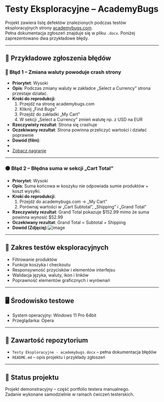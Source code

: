 # Testy Eksploracyjne – AcademyBugs

Projekt zawiera listę defektów znalezionych podczas testów eksploracyjnych strony [academybugs.com](https://academybugs.com).  
Pełna dokumentacja zgłoszeń znajduje się w pliku `.docx`. Poniżej zaprezentowano dwa przykładowe błędy.

---

## 📌 Przykładowe zgłoszenia błędów

### 🔴 Błąd 1 – Zmiana waluty powoduje crash strony

- **Priorytet**: Wysoki  
- **Opis**: Podczas zmiany waluty w zakładce „Select a Currency” strona przestaje działać.  
- **Kroki do reprodukcji**:
  1. Przejdź na stronę academybugs.com
  2. Kliknij „Find Bugs”
  3. Przejdź do zakładki „My Cart”
  4. W sekcji „Select a Currency” zmień walutę np. z USD na EUR
- **Rzeczywisty rezultat**: Strona się crashuje  
- **Oczekiwany rezultat**: Strona powinna przeliczyć wartości i działać poprawnie  
- **Dowód (film)**:
-
- [Zobacz nagranie](https://drive.google.com/file/d/1mhpAPnQyQvJhHi7R--1I2VZgx6VNyu_q/view?usp=sharing)

---

### 🟠 Błąd 2 – Błędna suma w sekcji „Cart Total”

- **Priorytet**: Wysoki  
- **Opis**: Suma końcowa w koszyku nie odpowiada sumie produktów + koszt wysyłki.  
- **Kroki do reprodukcji**:
  1. Przejdź do academybugs.com → „My Cart”
  2. Porównaj wartości w „Cart Subtotal”, „Shipping” i „Grand Total”
- **Rzeczywisty rezultat**: Grand Total pokazuje $152.99 mimo że suma powinna wynosić $52.99  
- **Oczekiwany rezultat**: Grand Total = Subtotal + Shipping  
- **Dowód (Zdjęcię)**:![image](https://github.com/user-attachments/assets/9b21cd31-014c-4c4f-8cba-373965cf25f5)


---

## 🧪 Zakres testów eksploracyjnych

- Filtrowanie produktów
- Funkcje koszyka i checkoutu
- Responsywność przycisków i elementów interfejsu
- Walidacja języka, waluty, ikon i linków
- Poprawność elementów graficznych i wyrównań

---

## 🖥️ Środowisko testowe

- System operacyjny: Windows 11 Pro 64bit  
- Przeglądarka: Opera

---

## 📎 Zawartość repozytorium

- `Testy Eksploracyjne - academybugs.docx` – pełna dokumentacja błędów
- `README.md` – opis projektu i przykłady zgłoszeń

---

## 📍 Status projektu

Projekt demonstracyjny – część portfolio testera manualnego.  
Zadanie wykonane samodzielnie w ramach ćwiczeń testerskich.

